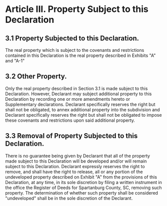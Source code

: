 # Article III. Property Subject to this Declaration

## 3.1 Property Subjected to this Declaration.
The real property which is subject to the covenants and restrictions contained in this Declaration is the real property described in Exhibits "A" and "A-1"

## 3.2 Other Property.
Only the real property described in Section 3.1 is made subject to this Declaration. However, Declarant may subject additional property to this Declaration by recording one or more amendments hereto or Supplementary declarations. Declarant specifically reserves the right but shall not be obligated, to annex additional property into the subdivision and Declarant specifically reserves the right but shall not be obligated to impose these covenants and restrictions upon said additional property.

## 3.3 Removal of Property Subjected to this Declaration.
There is no guarantee being given by Declarant that all of the property made subject to this Declaration will be developed and/or will remain subject to this Declaration. Declarant expressly reserves the right to remove, and shall have the right to release, all or any portion of the undeveloped property described on Exhibit "A" from the provisions of this Declaration, at any time, in its sole discretion by filing a written instrument in the office the Register of Deeds for Spartanburg County, SC, removing such property. The determination of whether such property shall be considered "undeveloped" shall be in the sole discretion of the Declarant.
